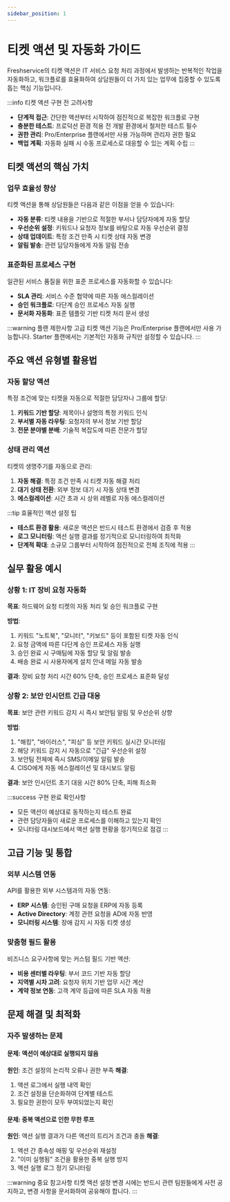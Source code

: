 ```yaml
---
sidebar_position: 1
---
```


# 티켓 액션 및 자동화 가이드

Freshservice의 티켓 액션은 IT 서비스 요청 처리 과정에서 발생하는 반복적인 작업을 자동화하고, 워크플로를 효율화하여 상담원들이 더 가치 있는 업무에 집중할 수 있도록 돕는 핵심 기능입니다.

:::info 티켓 액션 구현 전 고려사항
- **단계적 접근**: 간단한 액션부터 시작하여 점진적으로 복잡한 워크플로 구현
- **충분한 테스트**: 프로덕션 환경 적용 전 개발 환경에서 철저한 테스트 필수
- **권한 관리**: Pro/Enterprise 플랜에서만 사용 가능하며 관리자 권한 필요
- **백업 계획**: 자동화 실패 시 수동 프로세스로 대응할 수 있는 계획 수립
:::

## 티켓 액션의 핵심 가치

### 업무 효율성 향상
티켓 액션을 통해 상담원들은 다음과 같은 이점을 얻을 수 있습니다:

- **자동 분류**: 티켓 내용을 기반으로 적절한 부서나 담당자에게 자동 할당
- **우선순위 설정**: 키워드나 요청자 정보를 바탕으로 자동 우선순위 결정
- **상태 업데이트**: 특정 조건 만족 시 티켓 상태 자동 변경
- **알림 발송**: 관련 담당자들에게 자동 알림 전송

### 표준화된 프로세스 구현
일관된 서비스 품질을 위한 표준 프로세스를 자동화할 수 있습니다:

- **SLA 관리**: 서비스 수준 협약에 따른 자동 에스컬레이션
- **승인 워크플로**: 다단계 승인 프로세스 자동 실행
- **문서화 자동화**: 표준 템플릿 기반 티켓 처리 문서 생성

:::warning 플랜 제한사항
고급 티켓 액션 기능은 Pro/Enterprise 플랜에서만 사용 가능합니다. Starter 플랜에서는 기본적인 자동화 규칙만 설정할 수 있습니다.
:::

## 주요 액션 유형별 활용법

### 자동 할당 액션
특정 조건에 맞는 티켓을 자동으로 적절한 담당자나 그룹에 할당:

1. **키워드 기반 할당**: 제목이나 설명의 특정 키워드 인식
2. **부서별 자동 라우팅**: 요청자의 부서 정보 기반 할당
3. **전문 분야별 분배**: 기술적 복잡도에 따른 전문가 할당

### 상태 관리 액션
티켓의 생명주기를 자동으로 관리:

1. **자동 해결**: 특정 조건 만족 시 티켓 자동 해결 처리
2. **대기 상태 전환**: 외부 정보 대기 시 자동 상태 변경
3. **에스컬레이션**: 시간 초과 시 상위 레벨로 자동 에스컬레이션

:::tip 효율적인 액션 설정 팁
- **테스트 환경 활용**: 새로운 액션은 반드시 테스트 환경에서 검증 후 적용
- **로그 모니터링**: 액션 실행 결과를 정기적으로 모니터링하여 최적화
- **단계적 확대**: 소규모 그룹부터 시작하여 점진적으로 전체 조직에 적용
:::

## 실무 활용 예시

### 상황 1: IT 장비 요청 자동화
**목표**: 하드웨어 요청 티켓의 자동 처리 및 승인 워크플로 구현

**방법**:
1. 키워드 "노트북", "모니터", "키보드" 등이 포함된 티켓 자동 인식
2. 요청 금액에 따른 다단계 승인 프로세스 자동 실행
3. 승인 완료 시 구매팀에 자동 할당 및 알림 발송
4. 배송 완료 시 사용자에게 설치 안내 메일 자동 발송

**결과**: 장비 요청 처리 시간 60% 단축, 승인 프로세스 표준화 달성

### 상황 2: 보안 인시던트 긴급 대응
**목표**: 보안 관련 키워드 감지 시 즉시 보안팀 알림 및 우선순위 상향

**방법**:
1. "해킹", "바이러스", "피싱" 등 보안 키워드 실시간 모니터링
2. 해당 키워드 감지 시 자동으로 "긴급" 우선순위 설정
3. 보안팀 전체에 즉시 SMS/이메일 알림 발송
4. CISO에게 자동 에스컬레이션 및 대시보드 알림

**결과**: 보안 인시던트 초기 대응 시간 80% 단축, 피해 최소화

:::success 구현 완료 확인사항
- 모든 액션이 예상대로 동작하는지 테스트 완료
- 관련 담당자들이 새로운 프로세스를 이해하고 있는지 확인
- 모니터링 대시보드에서 액션 실행 현황을 정기적으로 점검
:::

## 고급 기능 및 통합

### 외부 시스템 연동
API를 활용한 외부 시스템과의 자동 연동:

- **ERP 시스템**: 승인된 구매 요청을 ERP에 자동 등록
- **Active Directory**: 계정 관련 요청을 AD에 자동 반영
- **모니터링 시스템**: 장애 감지 시 자동 티켓 생성

### 맞춤형 필드 활용
비즈니스 요구사항에 맞는 커스텀 필드 기반 액션:

- **비용 센터별 라우팅**: 부서 코드 기반 자동 할당
- **지역별 시차 고려**: 요청자 위치 기반 업무 시간 계산
- **계약 정보 연동**: 고객 계약 등급에 따른 SLA 자동 적용

## 문제 해결 및 최적화

### 자주 발생하는 문제

#### 문제: 액션이 예상대로 실행되지 않음
**원인**: 조건 설정의 논리적 오류나 권한 부족
**해결**: 
1. 액션 로그에서 실행 내역 확인
2. 조건 설정을 단순화하여 단계별 테스트
3. 필요한 권한이 모두 부여되었는지 확인

#### 문제: 중복 액션으로 인한 무한 루프
**원인**: 액션 실행 결과가 다른 액션의 트리거 조건과 충돌
**해결**:
1. 액션 간 종속성 매핑 및 우선순위 재설정
2. "이미 실행됨" 조건을 활용한 중복 실행 방지
3. 액션 실행 로그 정기 모니터링

:::warning 중요 참고사항
티켓 액션 설정 변경 시에는 반드시 관련 팀원들에게 사전 공지하고, 변경 사항을 문서화하여 공유해야 합니다.
:::